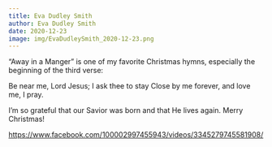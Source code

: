 ```yaml
---
title: Eva Dudley Smith
author: Eva Dudley Smith
date: 2020-12-23
image: img/EvaDudleySmith_2020-12-23.png
---
```


“Away in a Manger” is one of my favorite Christmas hymns, especially the beginning of the third verse:

Be near me, Lord Jesus; I ask thee to stay
Close by me forever, and love me, I pray.

I’m so grateful that our Savior was born and that He lives again. Merry Christmas!

https://www.facebook.com/100002997455943/videos/3345279745581908/
